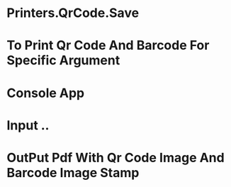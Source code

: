 # Printers.QrCode.Save
# To Print Qr Code And Barcode For Specific Argument 
# Console App
# Input ..
# OutPut Pdf With Qr Code Image And Barcode Image Stamp 
